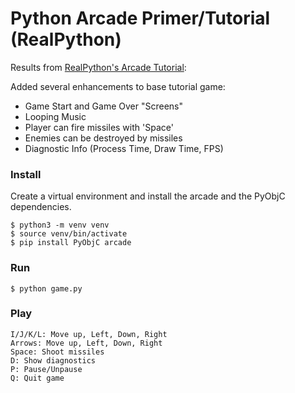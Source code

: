 # Python Arcade Primer/Tutorial (RealPython)

Results from [RealPython's Arcade Tutorial](https://realpython.com/arcade-python-game-framework/):

Added several enhancements to base tutorial game:
- Game Start and Game Over "Screens"
- Looping Music
- Player can fire missiles with 'Space'
- Enemies can be destroyed by missiles
- Diagnostic Info (Process Time, Draw Time, FPS)

### Install
Create a virtual environment and install the arcade and the PyObjC dependencies.
```
$ python3 -m venv venv
$ source venv/bin/activate
$ pip install PyObjC arcade
```

### Run
```
$ python game.py
```

### Play
```
I/J/K/L: Move up, Left, Down, Right
Arrows: Move up, Left, Down, Right
Space: Shoot missiles
D: Show diagnostics
P: Pause/Unpause
Q: Quit game

```
